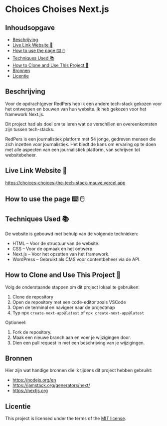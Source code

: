 # Choices Choises Next.js

## Inhoudsopgave
  * [Beschrijving](https://github.com/annelinderaadsheer/choices-choices-the-tech-stack/blob/main/README.md#beschrijving)
  * [Live Link Website 🔗](https://github.com/annelinderaadsheer/choices-choices-the-tech-stack/blob/main/README.md#live-link-website-)
  * [How to use the page ⌨️ 🖱️](https://github.com/annelinderaadsheer/choices-choices-the-tech-stack/blob/main/README.md#how-to-use-the-page-%EF%B8%8F-%EF%B8%8F)
  * [Techniques Used 📚](https://github.com/annelinderaadsheer/choices-choices-the-tech-stack/blob/main/README.md#techniques-used-)
  * [How to Clone and Use This Project 👯](https://github.com/annelinderaadsheer/choices-choices-the-tech-stack/blob/main/README.md#how-to-clone-and-use-this-project-)
  * [Bronnen](https://github.com/annelinderaadsheer/choices-choices-the-tech-stack/blob/main/README.md#bronnen)
  * [Licentie](https://github.com/annelinderaadsheer/choices-choices-the-tech-stack/blob/main/README.md#licentie)

## Beschrijving

Voor de opdrachtgever RedPers heb ik een andere tech-stack gekozen voor het ontwerpen en bouwen van hun website. 
Ik heb gekozen voor het framework Next.js.

Dit project had als doel om te leren wat de verschillen en overeenkomsten zijn tussen tech-stacks.

RedPers is een journalistiek platform met 54 jonge, gedreven mensen die zich inzetten voor journalistiek. Het biedt de kans om ervaring op te doen met alle aspecten van een journalistiek platform, van schrijven tot websitebeheer. 

## Live Link Website 🔗

https://choices-choices-the-tech-stack-mauve.vercel.app

## How to use the page ⌨️ 🖱️

## Techniques Used 📚
De website is gebouwd met behulp van de volgende technieken:
* HTML – Voor de structuur van de website.
* CSS – Voor de opmaak en het ontwerp.
* Next.js – Voor het opzetten van het framework.
* WordPress – Gebruikt als CMS voor contentbeheer via de API.

## How to Clone and Use This Project 👯
Volg de onderstaande stappen om dit project lokaal te gebruiken:

1. Clone de repository
2. Open de repository met een code-editor zoals VSCode
3. Open de terminal en navigeer naar de projectmap
4. Typ npx ```create-next-app@latest``` of ```npx create-next-app@latest```
   
Optioneel:

1. Fork de repository.
2. Maak een nieuwe branch aan en voer je wijzigingen door.
3. Dien een pull request in met een beschrijving van je wijzigingen.

## Bronnen
Hier zijn wat handige bronnen die ik tijdens dit project hebben gebruikt:

* https://nodejs.org/en
* https://jamstack.org/generators/next/
* https://nextjs.org

## Licentie

This project is licensed under the terms of the [MIT license](./LICENSE).

